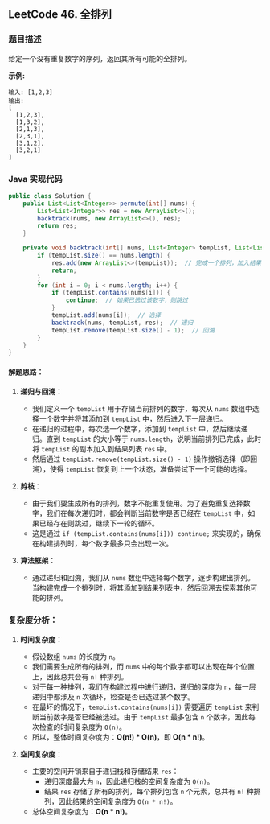 ##  LeetCode 46. 全排列

### 题目描述

给定一个没有重复数字的序列，返回其所有可能的全排列。

**示例:**
```
输入: [1,2,3]
输出:
[
  [1,2,3],
  [1,3,2],
  [2,1,3],
  [2,3,1],
  [3,1,2],
  [3,2,1]
]
```

### Java 实现代码

```java
public class Solution {
    public List<List<Integer>> permute(int[] nums) {
        List<List<Integer>> res = new ArrayList<>();
        backtrack(nums, new ArrayList<>(), res);
        return res;
    }

    private void backtrack(int[] nums, List<Integer> tempList, List<List<Integer>> res) {
        if (tempList.size() == nums.length) {
            res.add(new ArrayList<>(tempList));  // 完成一个排列，加入结果
            return;
        }
        for (int i = 0; i < nums.length; i++) {
            if (tempList.contains(nums[i])) {
                continue;  // 如果已选过该数字，则跳过
            }
            tempList.add(nums[i]);  // 选择
            backtrack(nums, tempList, res);  // 递归
            tempList.remove(tempList.size() - 1);  // 回溯
        }
    }
}

```

#### 解题思路：

1. **递归与回溯**：
   - 我们定义一个 `tempList` 用于存储当前排列的数字，每次从 `nums` 数组中选择一个数字并将其添加到 `tempList` 中，然后进入下一层递归。
   - 在递归的过程中，每次选一个数字，添加到 `tempList` 中，然后继续递归。直到 `tempList` 的大小等于 `nums.length`，说明当前排列已完成，此时将 `tempList` 的副本加入到结果列表 `res` 中。
   - 然后通过 `tempList.remove(tempList.size() - 1)` 操作撤销选择（即回溯），使得 `tempList` 恢复到上一个状态，准备尝试下一个可能的选择。

2. **剪枝**：
   - 由于我们要生成所有的排列，数字不能重复使用。为了避免重复选择数字，我们在每次递归时，都会判断当前数字是否已经在 `tempList` 中，如果已经存在则跳过，继续下一轮的循环。
   - 这是通过 `if (tempList.contains(nums[i])) continue;` 来实现的，确保在构建排列时，每个数字最多只会出现一次。

3. **算法框架**：
   - 通过递归和回溯，我们从 `nums` 数组中选择每个数字，逐步构建出排列。当构建完成一个排列时，将其添加到结果列表中，然后回溯去探索其他可能的排列。

### 复杂度分析：

1. **时间复杂度**：
   - 假设数组 `nums` 的长度为 `n`。
   - 我们需要生成所有的排列，而 `nums` 中的每个数字都可以出现在每个位置上，因此总共会有 `n!` 种排列。
   - 对于每一种排列，我们在构建过程中进行递归，递归的深度为 `n`，每一层递归中都涉及 `n` 次循环，检查是否已选过某个数字。
   - 在最坏的情况下，`tempList.contains(nums[i])` 需要遍历 `tempList` 来判断当前数字是否已经被选过。由于 `tempList` 最多包含 `n` 个数字，因此每次检查的时间复杂度为 `O(n)`。
   - 所以，整体时间复杂度为：**O(n!) * O(n)**，即 **O(n * n!)**。

2. **空间复杂度**：
   - 主要的空间开销来自于递归栈和存储结果 `res`：
     - 递归深度最大为 `n`，因此递归栈的空间复杂度为 `O(n)`。
     - 结果 `res` 存储了所有的排列，每个排列包含 `n` 个元素，总共有 `n!` 种排列，因此结果的空间复杂度为 `O(n * n!)`。
   - 总体空间复杂度为：**O(n * n!)**。

